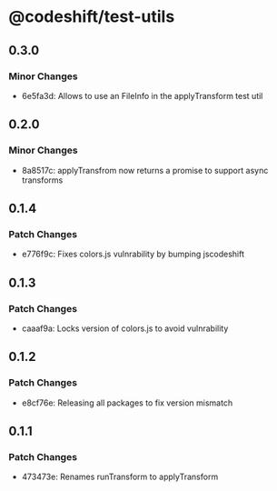 # @codeshift/test-utils

## 0.3.0

### Minor Changes

- 6e5fa3d: Allows to use an FileInfo in the applyTransform test util

## 0.2.0

### Minor Changes

- 8a8517c: applyTransfrom now returns a promise to support async transforms

## 0.1.4

### Patch Changes

- e776f9c: Fixes colors.js vulnrability by bumping jscodeshift

## 0.1.3

### Patch Changes

- caaaf9a: Locks version of colors.js to avoid vulnrability

## 0.1.2

### Patch Changes

- e8cf76e: Releasing all packages to fix version mismatch

## 0.1.1

### Patch Changes

- 473473e: Renames runTransform to applyTransform
